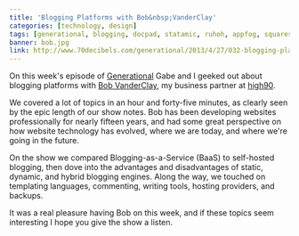 ```yaml
---
title: 'Blogging Platforms with Bob&nbsp;VanderClay'
categories: [technology, design]
tags: [generational, blogging, docpad, statamic, ruhoh, appfog, squarespace, sublime text, textexpander, takitapart, macminicolo]
banner: bob.jpg
link: http://www.70decibels.com/generational/2013/4/27/032-blogging-platforms-with-bob-vanderclay.html
---
```


On this week's episode of [Generational](http://www.70decibels.com/generational/) Gabe and I geeked out about blogging platforms with [Bob&nbsp;VanderClay](http://takitapart.com/), my business partner at [high90](http://high90.com). 

We covered a lot of topics in an hour and forty-five minutes, as clearly seen by the epic length of our show notes. Bob has been developing websites professionally for nearly fifteen years, and had some great perspective on how website technology has evolved, where we are today, and where we're going in the future. 

On the show we compared Blogging-as-a-Service (BaaS) to self-hosted blogging, then dove into the advantages and disadvantages of static, dynamic, and hybrid blogging engines. Along the way, we touched on templating languages, commenting, writing tools, hosting providers, and backups. 

It was a real pleasure having Bob on this week, and if these topics seem interesting I hope you give the show a listen.